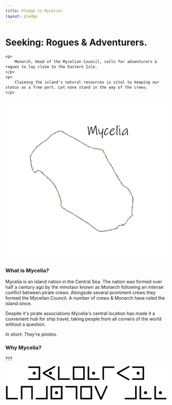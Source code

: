 ```yaml
---
title: Pledge to Mycelia!
layout: pledge
---
```


<div id="centered">
    <h1>Seeking: Rogues  & Adventurers.</h1>

    <p>
        Monarch, Head of the Mycelian Council, calls for adventurers & rogues to lay claim to the Eastern Isle.
    </p>
    <p>
        Claiming the island's natural resources is vital to keeping our status as a free port. Let none stand in the way of the crews.
    </p>
</div>

![The Isle of Mycelia](/assets/images/mycelia.png)

<div class="info_box">
    <div>
        <h3> What is Mycelia? </h3>
        <p>
            Mycelia is an island nation in the Central Sea. The nation was formed over half a century ago by the minotaur known as Monarch following an intense conflict between pirate crews. Alongside several prominent crews they formed the Mycelian Council. A number of crews & Monarch have ruled the island since.
        </p>
        <p>
            Despite it's pirate associations Mycelia's central location has made it a convenient hub for ship travel, taking people from all corners of the world without a question. 
        </p>
        <i>In short: They're pirates.</i>
    </div>
    <div>
        <h3> Why Mycelia? </h3>
        <p>
            ???
        </p>
    </div>
</div>

![???](/assets/images/ciphers/mycelia.png)